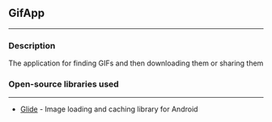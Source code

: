 ## GifApp
---
### Description

The application for finding GIFs and then downloading them or sharing them

### Open-source libraries used
---
- [Glide](https://github.com/bumptech/glide) - Image loading and caching library for Android
